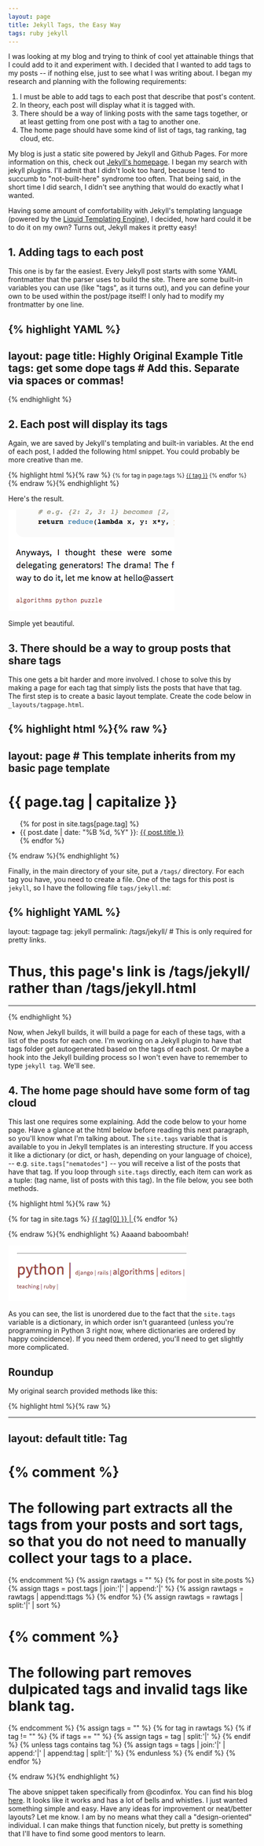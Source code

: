 ```yaml
---
layout: page
title: Jekyll Tags, the Easy Way
tags: ruby jekyll
---
```


I was looking at my blog and trying to think of cool yet attainable things that I could add to it and experiment with.  I decided that I wanted to add tags to my posts -- if nothing else, just to see what I was writing about.  I began my research and planning with the following requirements:

 1. I must be able to add tags to each post that describe that post's content.
 2. In theory, each post will display what it is tagged with.
 3. There should be a way of linking posts with the same tags together, or at least getting from one post with a tag to another one.
 4. The home page should have some kind of list of tags, tag ranking, tag cloud, etc.

My blog is just a static site powered by Jekyll and Github Pages.  For more information on this, check out [Jekyll's homepage](https://jekyllrb.com/).  I began my search with jekyll plugins.  I'll admit that I didn't look too hard, because I tend to succumb to "not-built-here" syndrome too often.  That being said, in the short time I did search, I didn't see anything that would do exactly what I wanted.

Having some amount of comfortability with Jekyll's templating language (powered by the [Liquid Templating Engine](https://shopify.github.io/liquid/)), I decided, how hard could it be to do it on my own?  Turns out, Jekyll makes it pretty easy!

## 1. Adding tags to each post

This one is by far the easiest.  Every Jekyll post starts with some YAML frontmatter that the parser uses to build the site.  There are some built-in variables you can use (like "tags", as it turns out), and you can define your own to be used within the post/page itself!  I only had to modify my frontmatter by one line.

{% highlight YAML %}
---
layout: page
title: Highly Original Example Title
tags: get some dope tags # Add this.  Separate via spaces or commas!
---
{% endhighlight %}

## 2. Each post will display its tags

Again, we are saved by Jekyll's templating and built-in variables.  At the end of each post, I added the following html snippet.  You could probably be more creative than me.

{% highlight html %}{% raw %}
<small>
    {% for tag in page.tags %}
    <a href="/tags/{{ tag }}/">{{ tag }}</a>
    {% endfor %}
</small>
{% endraw %}{% endhighlight %}

Here's the result.

![Screenshot of rendered tags html](/img/tag-snippet.png)

Simple yet beautiful.

## 3. There should be a way to group posts that share tags

This one gets a bit harder and more involved.  I chose to solve this by making a page for each tag that simply lists the posts that have that tag.  The first step is to create a basic layout template.  Create the code below in `_layouts/tagpage.html`.

{% highlight html %}{% raw %}
---
layout: page # This template inherits from my basic page template
---
<!-- We're going to give each page a tag when we create it.
This will be the title -->
<h1>{{ page.tag | capitalize }}</h1>

<ul>
    {% for post in site.tags[page.tag] %}
    <li>
        {{ post.date | date: "%B %d, %Y" }}: <a href="{{ post.url }}">{{ post.title }}</a>
    </li>
    {% endfor %}
</ul>
{% endraw %}{% endhighlight %}

Finally, in the main directory of your site, put a `/tags/` directory.  For each tag you have, you need to create a file.  One of the tags for this post is `jekyll`, so I have the following file `tags/jekyll.md`:

{% highlight YAML %}
---
layout: tagpage
tag: jekyll
permalink: /tags/jekyll/ # This is only required for pretty links.
# Thus, this page's link is /tags/jekyll/ rather than /tags/jekyll.html
---
{% endhighlight %}

Now, when Jekyll builds, it will build a page for each of these tags, with a list of the posts for each one.  I'm working on a Jekyll plugin to have that tags folder get autogenerated based on the tags of each post.  Or maybe a hook into the Jekyll building process so I won't even have to remember to type `jekyll tag`.  We'll see.

## 4. The home page should have some form of tag cloud

This last one requires some explaining.  Add the code below to your home page.  Have a glance at the html below before reading this next paragraph, so you'll know what I'm talking about.  The `site.tags` variable that is available to you in Jekyll templates is an interesting structure.  If you access it like a dictionary (or dict, or hash, depending on your language of choice), -- e.g. `site.tags["nematodes"]` -- you will receive a list of the posts that have that tag.  If you loop through `site.tags` directly, each item can work as a tuple: (tag name, list of posts with this tag).  In the file below, you see both methods.

{% highlight html %}{% raw %}
<p>
    {% for tag in site.tags %}
    <!-- Here's a hack to generate a "tag cloud" where the size of
    the word is directly proportional to the number of posts with
    that tag. -->
    <a href="/tags/{{ tag[0] }}/" 
    style="font-size: {{ tag[1] | size | times: 2 | plus: 10 }}px">
        {{ tag[0] }} | 
    </a>
    {% endfor %}
</p>
{% endraw %}{% endhighlight %}
Aaaand baboombah!

![Rendering of the final tag cloud](/img/tag-cloud.png)

As you can see, the list is unordered due to the fact that the `site.tags` variable is a dictionary, in which order isn't guaranteed (unless you're programming in Python 3 right now, where dictionaries are ordered by happy coincidence).  If you need them ordered, you'll need to get slightly more complicated.

## Roundup

My original search provided methods like this:

{% highlight html %}{% raw %}

---
layout: default
title: Tag
---

{% comment %}
=======================
The following part extracts all the tags from your posts and sort tags, so that you do not need to manually collect your tags to a place.
=======================
{% endcomment %}
{% assign rawtags = "" %}
{% for post in site.posts %}
	{% assign ttags = post.tags | join:'|' | append:'|' %}
	{% assign rawtags = rawtags | append:ttags %}
{% endfor %}
{% assign rawtags = rawtags | split:'|' | sort %}

{% comment %}
=======================
The following part removes dulpicated tags and invalid tags like blank tag.
=======================
{% endcomment %}
{% assign tags = "" %}
{% for tag in rawtags %}
	{% if tag != "" %}
		{% if tags == "" %}
			{% assign tags = tag | split:'|' %}
		{% endif %}
		{% unless tags contains tag %}
			{% assign tags = tags | join:'|' | append:'|' | append:tag | split:'|' %}
		{% endunless %}
	{% endif %}
{% endfor %}

{% endraw %}{% endhighlight %}

The above snippet taken specifically from @codinfox.  You can find his blog [here](https://codinfox.github.io/dev/2015/03/06/use-tags-and-categories-in-your-jekyll-based-github-pages/).  It looks like it works and has a lot of bells and whistles.  I just wanted something simple and easy.  Have any ideas for improvement or neat/better layouts?  Let me know.  I am by no means what they call a "design-oriented" individual.  I can make things that function nicely, but pretty is something that I'll have to find some good mentors to learn.